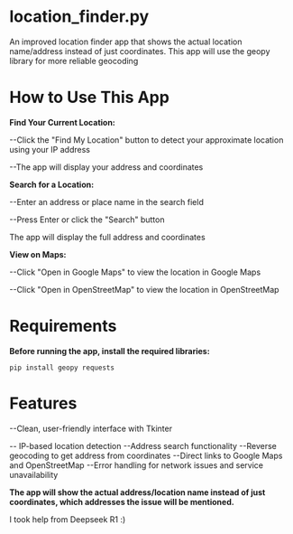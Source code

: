 # location_finder.py
An improved location finder app that shows the actual location name/address instead of just coordinates. This app will use the geopy library for more reliable geocoding

# How to Use This App
**Find Your Current Location:**

--Click the "Find My Location" button to detect your approximate location using your IP address

--The app will display your address and coordinates

**Search for a Location:**

--Enter an address or place name in the search field

--Press Enter or click the "Search" button

The app will display the full address and coordinates

**View on Maps:**

--Click "Open in Google Maps" to view the location in Google Maps

--Click "Open in OpenStreetMap" to view the location in OpenStreetMap

# Requirements

**Before running the app, install the required libraries:**

``pip install geopy requests``

# Features

--Clean, user-friendly interface with Tkinter

-- IP-based location detection
--Address search functionality
--Reverse geocoding to get address from coordinates
--Direct links to Google Maps and OpenStreetMap
--Error handling for network issues and service unavailability

**The app will show the actual address/location name instead of just coordinates, which addresses the issue will be mentioned.**

I took help from Deepseek R1 :) 
